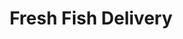 ---
title: "Fresh Fish Delivery"
url: /caracas/fresh-fish-delivery-avenida-los-chaguaramos/
shop: Feinkost
---